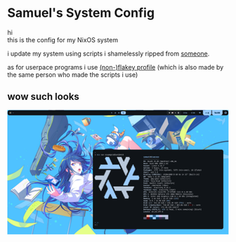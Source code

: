 # Samuel's System Config

hi  
this is the config for my NixOS system

i update my system using scripts i shamelessly ripped from [someone](https://jade.fyi/blog/pinning-nixos-with-npins/).

as for userpace programs i use [(non-)flakey profile](https://github.com/lf-/flakey-profile/tree/0b83c10f85f92bee943e7d0a5fcd92bed2f5a215/templates/no-flake)
(which is also made by the same person who made the scripts
i use)

## wow such looks

![](./docs/desktop-screenshot.png)
